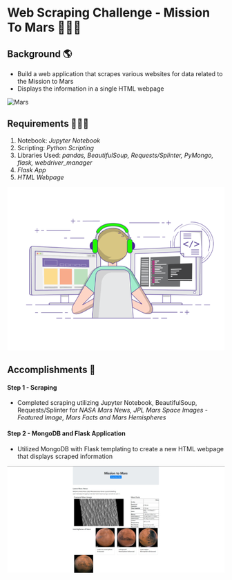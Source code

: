 # Web Scraping Challenge - Mission To Mars 👩🏻‍🚀

## Background 🌎

- Build a web application that scrapes various websites for data related to the Mission to Mars 
- Displays the information in a single HTML webpage

![Mars](/Mission_to_Mars/images/1.gif)

## Requirements 👩🏻‍💻

1. Notebook: *Jupyter Notebook*
2. Scripting: *Python Scripting*
3. Libraries Used: *pandas, BeautifulSoup, Requests/Splinter, PyMongo, flask, webdriver_manager*
3. *Flask App*
4. *HTML Webpage*

![Coding](/Mission_to_Mars/images/2.gif)

## Accomplishments 🎯

#### Step 1 - Scraping

- Completed scraping utilizing Jupyter Notebook, BeautifulSoup, Requests/Splinter for *NASA Mars News, JPL Mars Space Images - Featured Image, Mars Facts and Mars Hemispheres*

#### Step 2 - MongoDB and Flask Application

- Utilized MongoDB with Flask templating to create a new HTML webpage that displays scraped information

![Final HTML](/Mission_to_Mars/images/3.jpg)
